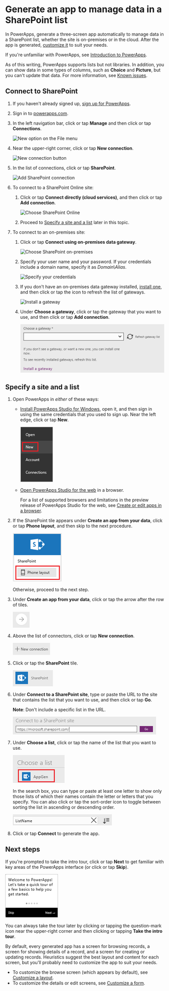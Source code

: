 <properties
   pageTitle="Generate an app to manage data in a SharePoint list | Microsoft PowerApps"
   description="Generate a three-screen app to manage data in a SharePoint list, whether the site is on-premises or in the cloud."
   services=""
   suite="powerapps"
   documentationCenter="na"
   authors="aftowen"
   manager="erikre"
   editor=""
   tags=""/>

<tags
   ms.service="powerapps"
   ms.devlang="na"
   ms.topic="article"
   ms.tgt_pltfrm="na"
   ms.workload="na"
   ms.date="09/03/2016"
   ms.author="anneta"/>

# Generate an app to manage data in a SharePoint list #
In PowerApps, generate a three-screen app automatically to manage data in a SharePoint list, whether the site is on-premises or in the cloud. After the app is generated, [customize it](customize-layout-sharepoint.md) to suit your needs.

If you're unfamiliar with PowerApps, see [Introduction to PowerApps](getting-started.md).

As of this writing, PowerApps supports lists but not libraries. In addition, you can show data in some types of columns, such as **Choice** and **Picture**, but you can't update that data. For more information, see [Known issues](connection-sharepoint-online.md#known-issues).

## Connect to SharePoint ##
1. If you haven't already signed up, [sign up for PowerApps](signup-for-powerapps.md).

1. Sign in to [powerapps.com](https://web.powerapps.com).

1. In the left navigation bar, click or tap **Manage** and then click or tap **Connections**.

	![New option on the File menu](./media/app-from-sharepoint/manage-connections.png)

1. Near the upper-right corner, click or tap **New connection**.

	![New connection button](./media/app-from-sharepoint/new-connection-portal.png)

1. In the list of connections, click or tap **SharePoint**.

	![Add SharePoint connection](./media/app-from-sharepoint/add-sp-portal.png)

1. To connect to a SharePoint Online site:

	1. Click or tap **Connect directly (cloud services)**, and then click or tap **Add connection**.

		![Choose SharePoint Online](./media/app-from-sharepoint/choose-online.png)

	1. Proceed to [Specify a site and a list](app-from-sharepoint.md#specify-a-site-and-a-list) later in this topic.

1. To connect to an on-premises site:

	1. Click or tap **Connect using on-premises data gateway**.

		![Choose SharePoint on-premises](./media/app-from-sharepoint/choose-onprem.png)

	1. Specify your user name and your password. If your credentials include a domain name, specify it as *Domain\Alias*.

		![Specify your credentials](./media/app-from-sharepoint/specify-credentials.png)

	1. If you don't have an on-premises data gateway installed, [install one](gateway-reference.md), and then click or tap the icon to refresh the list of gateways.

		![Install a gateway](./media/app-from-sharepoint/install-gateway.png)

	1. Under **Choose a gateway**, click or tap the gateway that you want to use, and then click or tap **Add connection**.

		![Choose a gateway](./media/app-from-sharepoint/choose-gateway.png)

## Specify a site and a list ##
1. Open PowerApps in *either* of these ways:

	- [Install PowerApps Studio for Windows](http://aka.ms/powerappsinstall), open it, and then sign in using the same credentials that you used to sign up. Near the left edge, click or tap **New**.

		![New option on the File menu](./media/app-from-sharepoint/file-menu.png)

	- [Open PowerApps Studio for the web](https://create.powerapps.com/api/start) in a browser.

		For a list of supported browsers and limitations in the preview release of PowerApps Studio for the web, see [Create or edit apps in a browser](create-app-browser.md).

1. If the SharePoint tile appears under **Create an app from your data**, click or tap **Phone layout**, and then skip to the next procedure.

	![](./media/app-from-sharepoint/sharepoint-tile.png)

	Otherwise, proceed to the next step.

1. Under **Create an app from your data**, click or tap the arrow after the row of tiles.

	![](./media/app-from-sharepoint/afdata.png)

1. Above the list of connectors, click or tap **New connection**.

	![](./media/app-from-sharepoint/new-connection.png)

1. Click or tap the **SharePoint** tile.

	![](./media/app-from-sharepoint/add-connector.png)

1. Under **Connect to a SharePoint site**, type or paste the URL to the site that contains the list that you want to use, and then click or tap **Go**.

	**Note**: Don't include a specific list in the URL.

	![](./media/app-from-sharepoint/specify-site.png)

1. Under **Choose a list**, click or tap the name of the list that you want to use.

	![](./media/app-from-sharepoint/choose-list.png)

	In the search box, you can type or paste at least one letter to show only those lists of which their names contain the letter or letters that you specify. You can also click or tap the sort-order icon to toggle between sorting the list in ascending or descending order.

	![Filter or sort lists](./media/app-from-sharepoint/filter-sort-lists.png)

1. Click or tap **Connect** to generate the app.

## Next steps ##
If you're prompted to take the intro tour, click or tap **Next** to get familiar with key areas of the PowerApps interface (or click or tap **Skip**).

![Opening screen of the intro tour](./media/app-from-sharepoint/quick-tour.png)

You can always take the tour later by clicking or tapping the question-mark icon near the upper-right corner and then clicking or tapping **Take the intro tour**.

By default, every generated app has a screen for browsing records, a screen for showing details of a record, and a screen for creating or updating records. Heuristics suggest the best layout and content for each screen, but you'll probably need to customize the app to suit your needs.

- To customize the browse screen (which appears by default), see [Customize a layout](customize-layout-sharepoint.md).
- To customize the details or edit screens, see [Customize a form](customize-form-sharepoint.md).
